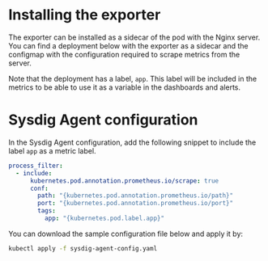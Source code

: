 # Installing the exporter
The exporter can be installed as a sidecar of the pod with the Nginx server. You can find a deployment below with the exporter as a sidecar and the configmap with the configuration required to scrape metrics from the server.

Note that the deployment has a label, `app`. This label will be included in the metrics to be able to use it as a variable in the dashboards and alerts.

# Sysdig Agent configuration
In the Sysdig Agent configuration, add the following snippet to include the label `app` as a metric label.
```yaml
process_filter:
  - include:
      kubernetes.pod.annotation.prometheus.io/scrape: true
      conf:
        path: "{kubernetes.pod.annotation.prometheus.io/path}"
        port: "{kubernetes.pod.annotation.prometheus.io/port}"
        tags:
          app: "{kubernetes.pod.label.app}"
```

You can download the sample configuration file below and apply it by:
```bash
kubectl apply -f sysdig-agent-config.yaml
```
